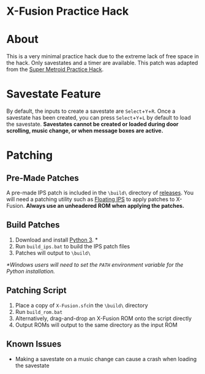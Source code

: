 # X-Fusion Practice Hack

# About

This is a very minimal practice hack due to the extreme lack of free space in the hack. Only savestates and a timer are available. This patch was adapted from the [Super Metroid Practice Hack](https://github.com/tewtal/sm_practice_hack).

# Savestate Feature

By default, the inputs to create a savestate are `Select`+`Y`+`R`. Once a savestate has been created, you can press `Select`+`Y`+`L` by default to load the savestate. **Savestates cannot be created or loaded during door scrolling, music change, or when message boxes are active.**

# Patching

## Pre-Made Patches

A pre-made IPS patch is included in the `\build\` directory of [releases](https://github.com/InsaneFirebat/X-Fusion-Practice/tree/main/releases). You will need a patching utility such as [Floating IPS](https://github.com/Alcaro/Flips) to apply patches to X-Fusion. **Always use an unheadered ROM when applying the patches.**

## Build Patches

1. Download and install [Python 3](https://python.org). \*
2. Run `build_ips.bat` to build the IPS patch files
4. Patches will output to `\build\`

_\*Windows users will need to set the `PATH` environment variable for the Python installation._

## Patching Script

1. Place a copy of `X-Fusion.sfc`in the `\build\` directory
2. Run `build_rom.bat`
3. Alternatively, drag-and-drop an X-Fusion ROM onto the script directly
4. Output ROMs will output to the same directory as the input ROM

## Known Issues

- Making a savestate on a music change can cause a crash when loading the savestate
